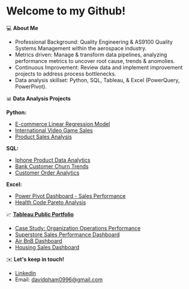 # Welcome to my Github! 

💻 **About Me** 

- Professional Background: Quality Engineering & AS9100 Quality Systems Management within the aerospace industry.
- Metrics driven: Manage & transform data pipelines, analyzing performance metrics to uncover root cause, trends & anomolies.
- Continuous Improvement: Review data and implement improvement projects to address process bottlenecks. 
- Data analysis skillset: Python, SQL, Tableau, & Excel (PowerQuery, PowerPivot).
  
📊 **Data Analysis Projects** 

**Python:** 

- [E-commerce Linear Regression Model](https://github.com/davidpham1996/E-Commerce-Linear-Regression)
- [International Video Game Sales](https://github.com/davidpham1996/Video-Game-Sales)
- [Product Sales Analysis](https://github.com/davidpham1996/product_sales)

**SQL:**
  
- [Iphone Product Data Analytics](https://github.com/davidpham1996/Iphone-Analysis/blob/main/iphone_eda)
- [Bank Customer Churn Trends](https://github.com/davidpham1996/CustomerChurnRate/blob/main/CustomerChurn) 
- [Customer Order Analytics](https://github.com/davidpham1996/SQL-Customer-Order-Analytics/blob/main/SQL%20Analysis%20Project:%20Customer%20%26%20Order%20Analytics)
  
**Excel:**
  
- [Power Pivot Dashboard - Sales Performance](https://github.com/davidpham1996/Cookie-Sales---Power-Pivot-Project)
- [Health Code Pareto Analysis](https://github.com/davidpham1996/Health-Analytics/blob/main/Health%20Code%20Pareto%20Analysis.pdf)

📈 **[Tableau Public Portfolio](https://public.tableau.com/app/profile/david.pham5201/vizzes)** 
- [Case Study: Organization Operations Performance](https://public.tableau.com/app/profile/david.pham5201/viz/ProductReturnCaseStudy/PerformanceMetricsPresentation)
- [Superstore Sales Performance Dashboard](https://public.tableau.com/app/profile/david.pham5201/viz/SuperstoreSalesPerformanceDashboard_16976793156430/Dashboard1)
- [Air BnB Dashboard](https://public.tableau.com/app/profile/david.pham5201/viz/AirBnBDashboard_16976791250410/Dashboard1)
- [Housing Sales Dashboard](https://public.tableau.com/app/profile/david.pham5201/viz/KingCountyHouseSales_16980222818870/KingCountyHouseSales?publish=yes)

✉️ **Let's keep in touch!** 
- [Linkedin](https://www.linkedin.com/in/davidpham96/)
- Email: davidpham0996@gmail.com
